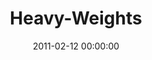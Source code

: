 ---
layout: series
series: "Heavy-Weights"
permalink: "/heavy-weights/"
title: "Heavy-Weights"
date: 2011-02-12 00:00:00
endDate: 2011-03-20 00:00:00
description: "We probably all have at least one major unresolved question we need to wrestle with in order to go to a new place with God. Join us as we tackle some of the all-time heavyweight objections to faith and wrestle with what we find."
src: "http://s3.amazonaws.com/crossroads-media/images/90x90HeavyWeights.jpg"
---